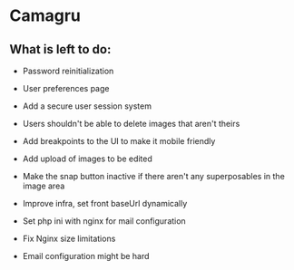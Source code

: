 # Camagru

## What is left to do:

- Password reinitialization
- User preferences page
- Add a secure user session system
- Users shouldn't be able to delete images that aren't theirs

- Add breakpoints to the UI to make it mobile friendly

- Add upload of images to be edited
- Make the snap button inactive if there aren't any superposables in the image area

- Improve infra, set front baseUrl dynamically
- Set php ini with nginx for mail configuration
- Fix Nginx size limitations
- Email configuration might be hard